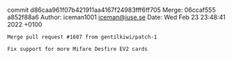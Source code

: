 commit d86caa961f07b421911aa4167f24983fff6ff705
Merge: 06ccaf555 a852f88a6
Author: iceman1001 <iceman@iuse.se>
Date:   Wed Feb 23 23:48:41 2022 +0100

    Merge pull request #1607 from gentilkiwi/patch-1
    
    Fix support for more Mifare Desfire EV2 cards

